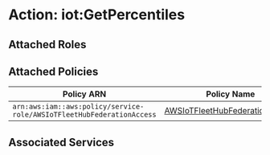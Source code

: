 # Action: iot:GetPercentiles

## Attached Roles

## Attached Policies

| Policy ARN | Policy Name |
|------------|-------------|
| `arn:aws:iam::aws:policy/service-role/AWSIoTFleetHubFederationAccess` | [AWSIoTFleetHubFederationAccess](../policies.md#awsiotfleethubfederationaccess) |

## Associated Services

